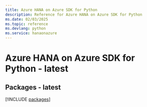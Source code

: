 ```yaml
---
title: Azure HANA on Azure SDK for Python
description: Reference for Azure HANA on Azure SDK for Python
ms.date: 02/03/2025
ms.topic: reference
ms.devlang: python
ms.service: hanaonazure
---
```

# Azure HANA on Azure SDK for Python - latest
## Packages - latest
[!INCLUDE [packages](hana-on-azure-index.md)]